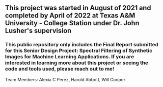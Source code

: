 ## This project was started in August of 2021 and completed by April of 2022 at Texas A&M University - College Station under Dr. John Lusher's supervision
### This public repository only includes the Final Report submitted for this Senior Design Project: Spectral Filtering of Synthetic Images for Machine Learning Applications. If you are interested in learning more about this project or seeing the code and tools used, please reach out to me!

Team Members: Alexia C Perez, Harold Abbott, Will Cooper
